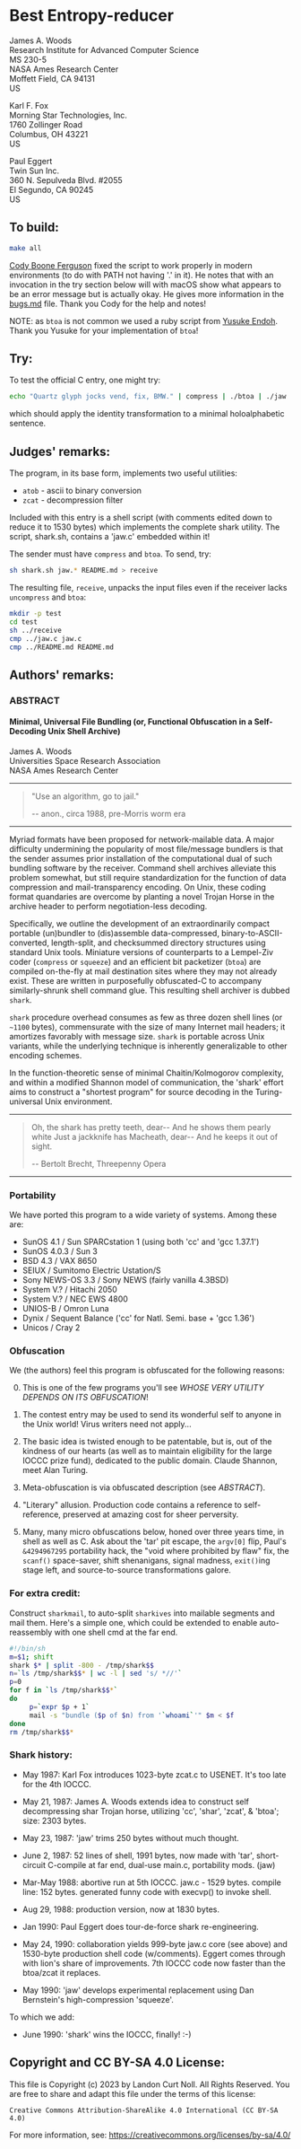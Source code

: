# Best Entropy-reducer

James A. Woods  
Research Institute for Advanced Computer Science  
MS 230-5  
NASA Ames Research Center  
Moffett Field, CA 94131  
US  

Karl F. Fox  
Morning Star Technologies, Inc.  
1760 Zollinger Road  
Columbus, OH 43221  
US  

Paul Eggert  
Twin Sun Inc.  
360 N. Sepulveda Blvd. #2055  
El Segundo, CA 90245  
US  

## To build:

```sh
make all
```

[Cody Boone Ferguson](/winners.html#Cody_Boone_Ferguson) fixed the script to
work properly in modern environments (to do with PATH not having '.' in it). He
notes that with an invocation in the try section below will with macOS show
what appears to be an error message but is actually okay. He gives more
information in the [bugs.md](/bugs.md) file. Thank you Cody for the help and
notes!

NOTE: as `btoa` is not common we used a ruby script from [Yusuke
Endoh](/winners.html#Yusuke_Endoh). Thank you Yusuke for your implementation of
`btoa`!


## Try:

To test the official C entry, one might try:

```sh
echo "Quartz glyph jocks vend, fix, BMW." | compress | ./btoa | ./jaw
```

which should apply the identity transformation to a minimal holoalphabetic
sentence.

## Judges' remarks:


The program, in its base form, implements two useful utilities:


- `atob` - ascii to binary conversion
- `zcat` - decompression filter

Included with this entry is a shell script (with comments edited down to reduce
it to 1530 bytes) which implements the complete shark utility. The script,
shark.sh, contains a 'jaw.c' embedded within it!

The sender must have `compress` and `btoa`. To send, try:

```sh
sh shark.sh jaw.* README.md > receive
```

The resulting file, `receive`, unpacks the input files
even if the receiver lacks `uncompress` and `btoa`:

```sh
mkdir -p test
cd test
sh ../receive
cmp ../jaw.c jaw.c
cmp ../README.md README.md
```

## Authors' remarks:

### ABSTRACT

#### Minimal, Universal File Bundling (or, Functional Obfuscation in a Self-Decoding Unix Shell Archive)
 
James A. Woods  
Universities Space Research Association  
NASA Ames Research Center  

---

> "Use an algorithm, go to jail."
> 			
> -- anon., circa 1988, pre-Morris worm era

----

Myriad formats have been proposed for network-mailable data. A major difficulty
undermining the popularity of most file/message bundlers is that the sender
assumes prior installation of the computational dual of such bundling software
by the receiver. Command shell archives alleviate this problem somewhat, but
still require standardization for the function of data compression and
mail-transparency encoding. On Unix, these coding format quandaries are overcome
by planting a novel Trojan Horse in the archive header to perform
negotiation-less decoding.

Specifically, we outline the development of an extraordinarily compact portable
(un)bundler to (dis)assemble data-compressed, binary-to-ASCII-converted,
length-split, and checksummed directory structures using standard Unix tools.
Miniature versions of counterparts to a Lempel-Ziv coder (`compress` or
`squeeze`) and an efficient bit packetizer (`btoa`) are compiled on-the-fly at
mail destination sites where they may not already exist. These are written in
purposefully obfuscated-C to accompany similarly-shrunk shell command glue. This
resulting shell archiver is dubbed `shark`.

`shark` procedure overhead consumes as few as three dozen shell lines (or
`~1100` bytes), commensurate with the size of many Internet mail headers; it
amortizes favorably with message size. `shark` is portable across Unix
variants, while the underlying technique is inherently generalizable to other
encoding schemes.

In the function-theoretic sense of minimal Chaitin/Kolmogorov complexity, and
within a modified Shannon model of communication, the 'shark' effort aims to
construct a "shortest program" for source decoding in the Turing-universal Unix
environment.

----------------------------------------------

>   Oh, the shark has pretty teeth, dear--
>   And he shows them pearly white
>   Just a jackknife has Macheath, dear--
>   And he keeps it out of sight.
>   
>   -- Bertolt Brecht, Threepenny Opera

----------------------------------------------

### Portability

We have ported this program to a wide variety of systems. Among
these are:

- SunOS 4.1 / Sun SPARCstation 1 (using both 'cc' and 'gcc 1.37.1')
- SunOS 4.0.3 / Sun 3
- BSD 4.3 / VAX 8650
- SEIUX / Sumitomo Electric Ustation/S
- Sony NEWS-OS 3.3 / Sony NEWS (fairly vanilla 4.3BSD)
- System V.? / Hitachi 2050
- System V.? / NEC EWS 4800
- UNIOS-B / Omron Luna
- Dynix / Sequent Balance ('cc' for Natl. Semi. base + 'gcc 1.36')
- Unicos / Cray 2

### Obfuscation

We (the authors) feel this program is obfuscated for the
following reasons:


0. This is one of the few programs you'll see _WHOSE VERY UTILITY DEPENDS ON ITS
OBFUSCATION_!

1. The contest entry may be used to send its wonderful self to anyone in the
Unix world! Virus writers need not apply...

2. The basic idea is twisted enough to be patentable, but is, out of the
kindness of our hearts (as well as to maintain eligibility for the large IOCCC
prize fund), dedicated to the public domain. Claude Shannon, meet Alan Turing.

3. Meta-obfuscation is via obfuscated description (see _ABSTRACT_).

4. "Literary" allusion. Production code contains a reference to self-reference,
preserved at amazing cost for sheer perversity.

5. Many, many micro obfuscations below, honed over three years time, in shell as
well as C. Ask about the 'tar' pit escape, the `argv[0]` flip, Paul's
`&4294967295` portability hack, the "void where prohibited by flaw" fix, the
`scanf()` space-saver, shift shenanigans, signal madness, `exit()`ing stage
left, and source-to-source transformations galore.

### For extra credit:

Construct `sharkmail`, to auto-split `sharkives` into mailable segments and mail
them. Here's a simple one, which could be extended to enable auto-reassembly
with one shell cmd at the far end.

```sh
#!/bin/sh
m=$1; shift
shark $* | split -800 - /tmp/shark$$
n=`ls /tmp/shark$$* | wc -l | sed 's/ *//'`
p=0
for f in `ls /tmp/shark$$*`
do
     p=`expr $p + 1`
     mail -s "bundle ($p of $n) from '`whoami`'" $m < $f
done
rm /tmp/shark$$*
```


### Shark history:

- May 1987: Karl Fox introduces 1023-byte zcat.c to USENET.
	     It's too late for the 4th IOCCC.

- May 21, 1987: James A. Woods extends idea to construct self
	     decompressing shar Trojan horse, utilizing 'cc', 'shar',
	     'zcat', & 'btoa'; size: 2303 bytes.

- May 23, 1987: 'jaw' trims 250 bytes without much thought.

- June 2, 1987: 52 lines of shell, 1991 bytes, now made with 'tar',
	     short-circuit C-compile at far end, dual-use main.c,
	     portability mods. (jaw)

- Mar-May 1988: abortive run at 5th IOCCC.
	     jaw.c - 1529 bytes. compile line: 152 bytes.
	     generated funny code with execvp() to invoke shell.

- Aug 29, 1988: production version, now at 1830 bytes.

- Jan 1990: Paul Eggert does tour-de-force shark re-engineering.

- May 24, 1990: collaboration yields 999-byte jaw.c core (see above)
	     and 1530-byte production shell code (w/comments).
	     Eggert comes through with lion's share of improvements.
	     7th IOCCC code now faster than the btoa/zcat it replaces.

- May 1990: 'jaw' develops experimental replacement using
	     Dan Bernstein's high-compression 'squeeze'.


To which we add:

- June 1990: 'shark' wins the IOCCC, finally! :-)

## Copyright and CC BY-SA 4.0 License:

This file is Copyright (c) 2023 by Landon Curt Noll.  All Rights Reserved.
You are free to share and adapt this file under the terms of this license:

    Creative Commons Attribution-ShareAlike 4.0 International (CC BY-SA 4.0)

For more information, see: https://creativecommons.org/licenses/by-sa/4.0/
